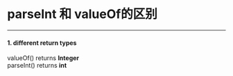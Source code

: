 # parseInt 和 valueOf的区别
---

#### 1. different return types
valueOf() returns **Integer**
<br>
parseInt()  returns **int**
